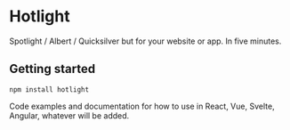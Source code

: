 # Hotlight

Spotlight / Albert / Quicksilver but for your website or app. In five minutes.

## Getting started

```
npm install hotlight
```

Code examples and documentation for how to use in React, Vue, Svelte, Angular, whatever will be added.
